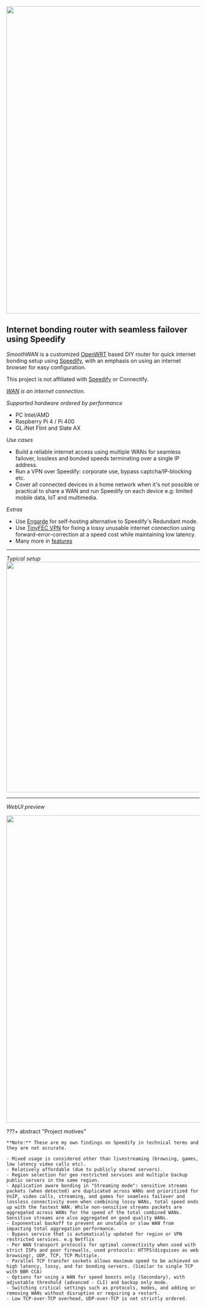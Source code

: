 <img src="https://user-images.githubusercontent.com/96490382/185179903-4cbac04d-d0f7-47e2-b81a-167803205d33.png" width="800"/>

## Internet bonding router with seamless failover using Speedify 
*SmoothWAN* is a customized [OpenWRT](https://openwrt.org/) based DIY router for quick internet bonding setup using  [Speedify](https://speedify.com/), with an emphasis on using an internet browser for easy configuration. 

This project is not affiliated with  [Speedify](https://speedify.com/) or Connectify.

*[WAN](https://en.wikipedia.org/wiki/Wide_area_network) is an internet connection.*

*Supported hardware ordered by performance*

- PC Intel/AMD
- Raspberry Pi 4 / Pi 400
- GL.iNet Flint and Slate AX

*Use cases*  

- Build a reliable internet access using multiple WANs for seamless failover, lossless and bonded speeds terminating over a single IP address.
- Run a VPN over Speedify: corporate use, bypass captcha/IP-blocking etc.
- Cover all connected devices in a home network when it's not possible or practical to share a WAN and run Speedify on each device e.g: limited mobile data, IoT and multimedia.

*Extras*

- Use [Engarde](https://github.com/porech/engarde) for self-hosting alternative to Speedify's Redundant mode.
- Use [TinyFEC VPN](https://github.com/wangyu-/tinyfecVPN) for fixing a lossy unusable internet connection using forward-error-correction at a speed cost while maintaining low latency.
- Many more in [features](https://smoothwan.com/features/)
***
*Typical setup*  
<img src="https://raw.githubusercontent.com/TalalMash/SmoothWAN-web/main/smoothwan-illust.drawio.svg" width="600"/>

***

*WebUI preview*
  
<img src="https://user-images.githubusercontent.com/96490382/208723215-92bb40df-c56d-4f82-b597-707aa8e35f7b.gif" width="800"/>

???+ abstract "Project motives"
 
    **Note:** These are my own findings on Speedify in technical terms and they are not accurate.

    - Mixed usage is considered other than livestreaming (browsing, games, low latency video calls etc).
    - Relatively affordable (due to publicly shared servers). 
    - Region selection for geo restricted services and multiple backup public servers in the same region. 
    - Application aware bonding in "Streaming mode": sensitive streams packets (when detected) are duplicated across WANs and prioritized for VoIP, video calls, streaming, and games for seamless failover and lossless connectivity even when combining lossy WANs, total speed ends up with the fastest WAN. While non-sensitive streams packets are aggregated across WANs for the speed of the total combined WANs. Sensitive streams are also aggregated on good quality WANs. 
    - Exponential backoff to prevent an unstable or slow WAN from impacting total aggregation performance. 
    - Bypass service that is automatically updated for region or VPN restricted services. e.g Netflix 
    - Per WAN transport protocols for optimal connectivity when used with strict ISPs and poor firewalls, used protocols: HTTPS(disguises as web browsing), UDP, TCP, TCP Multiple. 
    - Parallel TCP transfer sockets allows maximum speed to be achieved on high latency, lossy, and far bonding servers. (Similar to single TCP with BBR CCA)
    - Options for using a WAN for speed boosts only (Secondary), with adjustable threshold (advanced - CLI) and backup only mode. 
    - Switching critical settings such as protocols, modes, and adding or removing WANs without disruption or requiring a restart. 
    - Low TCP-over-TCP overhead, UDP-over-TCP is not strictly ordered.